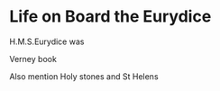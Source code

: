 # Life on Board the Eurydice

H.M.S.Eurydice was

Verney book

Also mention Holy stones and St Helens